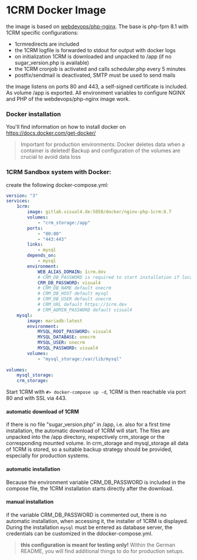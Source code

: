 # 1CRM Docker Image
the image is based on [webdevops/php-nginx](https://dockerfile.readthedocs.io/en/latest/content/DockerImages/dockerfiles/php-nginx.html). The base is php-fpm 8.1 with 1CRM specific configurations:
- 1crmredirects are included
- the 1CRM logfile is forwarded to stdout for output with docker logs
- on initialization 1CRM is downloaded and unpacked to /app (if no sugar_version.php is available)
- the 1CRM cronjob is activated and calls scheduler.php every 5 minutes
- postfix/sendmail is deactivated, SMTP must be used to send mails

the image listens on ports 80 and 443, a self-signed certificate is included.  As volume /app is exported.
All environment variables to configure NGINX and PHP of the webdevops/php-nginx image work.
### Docker installation

You'll find information on how to install docker on https://docs.docker.com/get-docker/

> Important for production environments: Docker deletes data when a container is deleted! Backup and configuration of the volumes are crucial to avoid data loss

### 1CRM **Sandbox** system with Docker:

create the following docker-compose.yml:
```yaml
version: "3"
services:
    1crm:
        image: gitlab.visual4.de:5050/docker/nginx-php-1crm:8.7
        volumes:
            - "crm_storage:/app"            
        ports:
            - "80:80"
            - "443:443"           
        links:
            - mysql
        depends_on:
            - mysql
        environment:
            WEB_ALIAS_DOMAIN: 1crm.dev
            # CRM_DB_PASSWORD is required to start installation if local_config.php is missing
            CRM_DB_PASSWORD: visual4
            # CRM_DB_NAME default onecrm
            # CRM_DB_HOST default mysql
            # CRM_DB_USER default onecrm
            # CRM_URL default https://1crm.dev
            # CRM_ADMIN_PASSWORD default visual4
    mysql:
        image: mariadb:latest
        environment: 
            MYSQL_ROOT_PASSWORD: visual4
            MYSQL_DATABASE: onecrm
            MYSQL_USER: onecrm
            MYSQL_PASSWORD: visual4
        volumes:
            - "mysql_storage:/var/lib/mysql"
        
volumes:
    mysql_storage:
    crm_storage:

```


Start 1CRM with ``#> docker-compose up -d``, 1CRM is then reachable via port 80 and with SSL via 443.
#### automatic download of 1CRM
if there is no file "sugar_version.php" in /app, i.e. also for a first time installation, the automatic download of 1CRM will start. The files are unpacked into the /app directory, respectively crm_storage or the corresponding mounted volume.
In crm_storage and mysql_storage all data of 1CRM is stored, so a suitable backup strategy should be provided, especially for production systems.

#### automatic installation
Because the environment variable CRM_DB_PASSWORD is included in the compose file, the 1CRM installation starts directly after the download. 

#### manual installation
if the variable CRM_DB_PASSWORD is commented out, there is no automatic installation, when accessing it, the installer of 1CRM is displayed.
During the installation ``mysql`` must be entered as database server, the credentials can be customized in the ddocker-compose.yml.

> **this configuration is meant for testing only!** Within the German README, you will find additional things to do for production setups.
